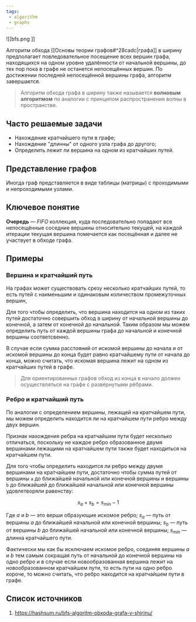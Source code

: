 ```yaml
---
tags:
 - algorithm
 - graphs
---
```


![[bfs.png ]]

Алгоритм обхода [[Основы теории графов#^28cadc|графа]] в ширину предполагает повледовательное посещение всех  вершин графа, находящихся на одном уровне удалённости от начальной вершины, до тех пор пока в графе не останется непосещённых вершин. По достижении последней непосещённой вершины графа, алгоритм завершается.

> Алгоритм обхода графа в ширину также называется **волновым алгоритмом** по аналогии с принципом распространения волны в пространстве.

## Часто решаемые задачи 

- Нахождение кратчайшего пути в графе;
- Нахождение "длинны" от одного узла графа до другого;
- Определить лежит ли вершина на одном из кратчайших путей.

## Представление графов

Иногда граф представляется в виде таблицы (матрицы) с проходимыми и непроходимыми узлами.

## Ключевое понятие

**Очередь** — *FIFO* коллекция, куда последовательно попадают все непосещённые соседние вершины относительно текущей, на каждой итерации текущая вершина помечается как посещённая и далее не участвует в обходе графа.

## Примеры

### Вершина и кратчайший путь

На графах может существовать срезу несколько кратчайших путей, то есть путей с наименьшим и одинаковым количеством промежуточных вершин,

Для того чтобы определить, что вершина находится на одном из таких путей достаточно совершить обход в ширину от начальной вершины до конечной, а затем от конечной до начальной. Таким образом мы можем определить путь от каждой вершины графа до начальной и конечной вершины соответсвенно. 

В случае если сумма расстояний от искомой вершины до начала и от искомой вершины до конца будет равно кратчайшему пути от начала до конца, можно считать, что искомая вершина лежит на одном из кратчайших путей в графе.

> Для ориентированных графов обход из конца в начало должен осуществляться на графе с развёрнутыми рёбрами.

### Ребро и кратчайший путь

По аналогии с определением вершины, лежащей на кратчайшем пути, мы можем определить находится ли на кратчайшем пути ребро между двух вершин.

Признак нахождения ребра на кратчайшем пути будет несколько отличаться, поскольку не каждое ребро образованное двумя вершинами лежащими на кратчайшем пути также будет находиться на кратчайшем пути.

Для того чтобы определить находится ли ребро между двумя вершинами на кратчайшем пути, достаточно чтобы сумма путей от вершины `a` до ближайшей начальной или конечной вершины и вершины `b` до ближайшей до ближайшей начальной или конечной вершины удовлетворяли равенству:

$$
s_{a} + s_{b} = s_{min} - 1
$$

Где $a$ и $b$ — это верши образующие искомое ребро;
      $s_a$ — путь от вершины $a$ до ближайшей начальной или конечной вершины;
      $s_{b}$ — путь от вершины $b$ до ближайшей начальной или конечной вершины;
      $s_{min}$ — длинна кратчайшего пути.

 Фактически мы как бы исключаем искомое ребро, соединяя вершины $a$ и $b$ тем самым сокращая путь от начальной до конечной вершины на одно ребро и в случае если новообразованная вершина лежит на новообразованном кратчайшем пути, то есть пути на одно ребро короче, то можно считать, что ребро находится на кратчайшем пути в графе.
      
## Список источников 

1.  https://hashsum.ru/bfs-algoritm-obxoda-grafa-v-shirinu/